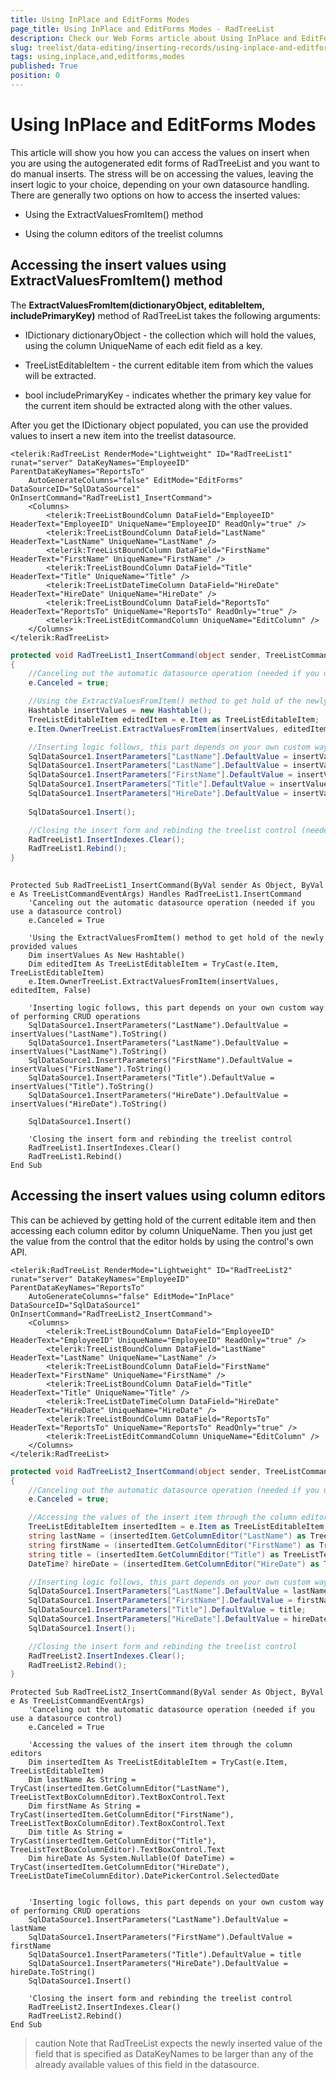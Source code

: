 ```yaml
---
title: Using InPlace and EditForms Modes
page_title: Using InPlace and EditForms Modes - RadTreeList
description: Check our Web Forms article about Using InPlace and EditForms Modes.
slug: treelist/data-editing/inserting-records/using-inplace-and-editforms-modes
tags: using,inplace,and,editforms,modes
published: True
position: 0
---
```


# Using InPlace and EditForms Modes



This article will show you how you can access the values on insert when you are using the autogenerated edit forms of RadTreeList and you want to do manual inserts. The stress will be on accessing the values, leaving the insert logic to your choice, depending on your own datasource handling. There are generally two options on how to access the inserted values:

* Using the ExtractValuesFromItem() method

* Using the column editors of the treelist columns

## Accessing the insert values using ExtractValuesFromItem() method

The **ExtractValuesFromItem(dictionaryObject, editableItem, includePrimaryKey)** method of RadTreeList takes the following arguments:

* IDictionary dictionaryObject - the collection which will hold the values, using the column UniqueName of each edit field as a key.

* TreeListEditableItem - the current editable item from which the values will be extracted.

* bool includePrimaryKey - indicates whether the primary key value for the current item should be extracted along with the other values.

After you get the IDictionary object populated, you can use the provided values to insert a new item into the treelist datasource.



````ASPNET
<telerik:RadTreeList RenderMode="Lightweight" ID="RadTreeList1" runat="server" DataKeyNames="EmployeeID" ParentDataKeyNames="ReportsTo"
	AutoGenerateColumns="false" EditMode="EditForms" DataSourceID="SqlDataSource1" OnInsertCommand="RadTreeList1_InsertCommand">
	<Columns>
		<telerik:TreeListBoundColumn DataField="EmployeeID" HeaderText="EmployeeID" UniqueName="EmployeeID" ReadOnly="true" />
		<telerik:TreeListBoundColumn DataField="LastName" HeaderText="LastName" UniqueName="LastName" />
		<telerik:TreeListBoundColumn DataField="FirstName" HeaderText="FirstName" UniqueName="FirstName" />
		<telerik:TreeListBoundColumn DataField="Title" HeaderText="Title" UniqueName="Title" />
		<telerik:TreeListDateTimeColumn DataField="HireDate" HeaderText="HireDate" UniqueName="HireDate" />
		<telerik:TreeListBoundColumn DataField="ReportsTo" HeaderText="ReportsTo" UniqueName="ReportsTo" ReadOnly="true" />
		<telerik:TreeListEditCommandColumn UniqueName="EditColumn" />
	</Columns>
</telerik:RadTreeList>
````
````C#
protected void RadTreeList1_InsertCommand(object sender, TreeListCommandEventArgs e)
{
	//Canceling out the automatic datasource operation (needed if you use a datasource control)
	e.Canceled = true;

	//Using the ExtractValuesFromItem() method to get hold of the newly provided values
	Hashtable insertValues = new Hashtable();
	TreeListEditableItem editedItem = e.Item as TreeListEditableItem;
	e.Item.OwnerTreeList.ExtractValuesFromItem(insertValues, editedItem, false);

	//Inserting logic follows, this part depends on your own custom way of performing CRUD operations
	SqlDataSource1.InsertParameters["LastName"].DefaultValue = insertValues["LastName"].ToString();
	SqlDataSource1.InsertParameters["LastName"].DefaultValue = insertValues["LastName"].ToString();
	SqlDataSource1.InsertParameters["FirstName"].DefaultValue = insertValues["FirstName"].ToString();
	SqlDataSource1.InsertParameters["Title"].DefaultValue = insertValues["Title"].ToString();
	SqlDataSource1.InsertParameters["HireDate"].DefaultValue = insertValues["HireDate"].ToString();
	
	SqlDataSource1.Insert();

	//Closing the insert form and rebinding the treelist control (needed when the default action was canceled)
	RadTreeList1.InsertIndexes.Clear();
	RadTreeList1.Rebind();
}
	
````
````VB.NET
Protected Sub RadTreeList1_InsertCommand(ByVal sender As Object, ByVal e As TreeListCommandEventArgs) Handles RadTreeList1.InsertCommand
	'Canceling out the automatic datasource operation (needed if you use a datasource control)
	e.Canceled = True

	'Using the ExtractValuesFromItem() method to get hold of the newly provided values
	Dim insertValues As New Hashtable()
	Dim editedItem As TreeListEditableItem = TryCast(e.Item, TreeListEditableItem)
	e.Item.OwnerTreeList.ExtractValuesFromItem(insertValues, editedItem, False)

	'Inserting logic follows, this part depends on your own custom way of performing CRUD operations
	SqlDataSource1.InsertParameters("LastName").DefaultValue = insertValues("LastName").ToString()
	SqlDataSource1.InsertParameters("LastName").DefaultValue = insertValues("LastName").ToString()
	SqlDataSource1.InsertParameters("FirstName").DefaultValue = insertValues("FirstName").ToString()
	SqlDataSource1.InsertParameters("Title").DefaultValue = insertValues("Title").ToString()
	SqlDataSource1.InsertParameters("HireDate").DefaultValue = insertValues("HireDate").ToString()

	SqlDataSource1.Insert()

	'Closing the insert form and rebinding the treelist control
	RadTreeList1.InsertIndexes.Clear()
	RadTreeList1.Rebind()
End Sub
````


## Accessing the insert values using column editors

This can be achieved by getting hold of the current editable item and then accessing each column editor by column UniqueName. Then you just get the value from the control that the editor holds by using the control's own API.



````ASPNET
<telerik:RadTreeList RenderMode="Lightweight" ID="RadTreeList2" runat="server" DataKeyNames="EmployeeID" ParentDataKeyNames="ReportsTo"
	AutoGenerateColumns="false" EditMode="InPlace" DataSourceID="SqlDataSource1" OnInsertCommand="RadTreeList2_InsertCommand">
	<Columns>
		<telerik:TreeListBoundColumn DataField="EmployeeID" HeaderText="EmployeeID" UniqueName="EmployeeID" ReadOnly="true" />
		<telerik:TreeListBoundColumn DataField="LastName" HeaderText="LastName" UniqueName="LastName" />
		<telerik:TreeListBoundColumn DataField="FirstName" HeaderText="FirstName" UniqueName="FirstName" />
		<telerik:TreeListBoundColumn DataField="Title" HeaderText="Title" UniqueName="Title" />
		<telerik:TreeListDateTimeColumn DataField="HireDate" HeaderText="HireDate" UniqueName="HireDate" />
		<telerik:TreeListBoundColumn DataField="ReportsTo" HeaderText="ReportsTo" UniqueName="ReportsTo" ReadOnly="true" />
		<telerik:TreeListEditCommandColumn UniqueName="EditColumn" />
	</Columns>
</telerik:RadTreeList>
````
````C#
protected void RadTreeList2_InsertCommand(object sender, TreeListCommandEventArgs e)
{
	//Canceling out the automatic datasource operation (needed if you use a datasource control)
	e.Canceled = true;

	//Accessing the values of the insert item through the column editors
	TreeListEditableItem insertedItem = e.Item as TreeListEditableItem;
	string lastName = (insertedItem.GetColumnEditor("LastName") as TreeListTextBoxColumnEditor).TextBoxControl.Text;
	string firstName = (insertedItem.GetColumnEditor("FirstName") as TreeListTextBoxColumnEditor).TextBoxControl.Text;
	string title = (insertedItem.GetColumnEditor("Title") as TreeListTextBoxColumnEditor).TextBoxControl.Text;
	DateTime? hireDate = (insertedItem.GetColumnEditor("HireDate") as TreeListDateTimeColumnEditor).DatePickerControl.SelectedDate;

	//Inserting logic follows, this part depends on your own custom way of performing CRUD operations
	SqlDataSource1.InsertParameters["LastName"].DefaultValue = lastName;
	SqlDataSource1.InsertParameters["FirstName"].DefaultValue = firstName;
	SqlDataSource1.InsertParameters["Title"].DefaultValue = title;
	SqlDataSource1.InsertParameters["HireDate"].DefaultValue = hireDate.ToString();
	SqlDataSource1.Insert();

	//Closing the insert form and rebinding the treelist control
	RadTreeList2.InsertIndexes.Clear();
	RadTreeList2.Rebind();
}
````
````VB.NET
Protected Sub RadTreeList2_InsertCommand(ByVal sender As Object, ByVal e As TreeListCommandEventArgs)
	'Canceling out the automatic datasource operation (needed if you use a datasource control)
	e.Canceled = True

	'Accessing the values of the insert item through the column editors
	Dim insertedItem As TreeListEditableItem = TryCast(e.Item, TreeListEditableItem)
	Dim lastName As String = TryCast(insertedItem.GetColumnEditor("LastName"), TreeListTextBoxColumnEditor).TextBoxControl.Text
	Dim firstName As String = TryCast(insertedItem.GetColumnEditor("FirstName"), TreeListTextBoxColumnEditor).TextBoxControl.Text
	Dim title As String = TryCast(insertedItem.GetColumnEditor("Title"), TreeListTextBoxColumnEditor).TextBoxControl.Text
	Dim hireDate As System.Nullable(Of DateTime) = TryCast(insertedItem.GetColumnEditor("HireDate"), TreeListDateTimeColumnEditor).DatePickerControl.SelectedDate


	'Inserting logic follows, this part depends on your own custom way of performing CRUD operations
	SqlDataSource1.InsertParameters("LastName").DefaultValue = lastName
	SqlDataSource1.InsertParameters("FirstName").DefaultValue = firstName
	SqlDataSource1.InsertParameters("Title").DefaultValue = title
	SqlDataSource1.InsertParameters("HireDate").DefaultValue = hireDate.ToString()
	SqlDataSource1.Insert()

	'Closing the insert form and rebinding the treelist control
	RadTreeList2.InsertIndexes.Clear()
	RadTreeList2.Rebind()
End Sub
````


>caution Note that RadTreeList expects the newly inserted value of the field that is specified as DataKeyNames to be larger than any of the already available values of this field in the datasource.
>

